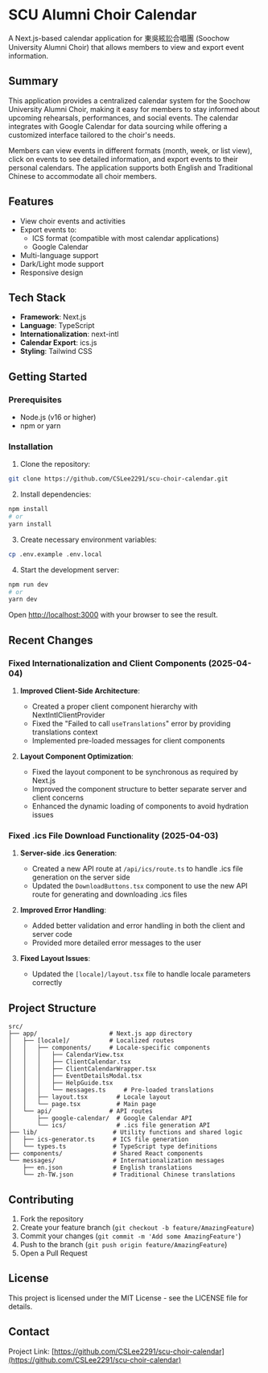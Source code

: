 # SCU Alumni Choir Calendar

A Next.js-based calendar application for 東吳絃訟合唱團 (Soochow University Alumni Choir) that allows members to view and export event information.

## Summary

This application provides a centralized calendar system for the Soochow University Alumni Choir, making it easy for members to stay informed about upcoming rehearsals, performances, and social events. The calendar integrates with Google Calendar for data sourcing while offering a customized interface tailored to the choir's needs.

Members can view events in different formats (month, week, or list view), click on events to see detailed information, and export events to their personal calendars. The application supports both English and Traditional Chinese to accommodate all choir members.

## Features

- View choir events and activities
- Export events to:
  - ICS format (compatible with most calendar applications)
  - Google Calendar
- Multi-language support
- Dark/Light mode support
- Responsive design

## Tech Stack

- **Framework**: Next.js
- **Language**: TypeScript
- **Internationalization**: next-intl
- **Calendar Export**: ics.js
- **Styling**: Tailwind CSS

## Getting Started

### Prerequisites

- Node.js (v16 or higher)
- npm or yarn

### Installation

1. Clone the repository:
```bash
git clone https://github.com/CSLee2291/scu-choir-calendar.git
```

2. Install dependencies:
```bash
npm install
# or
yarn install
```

3. Create necessary environment variables:
```bash
cp .env.example .env.local
```

4. Start the development server:
```bash
npm run dev
# or
yarn dev
```

Open [http://localhost:3000](http://localhost:3000) with your browser to see the result.

## Recent Changes

### Fixed Internationalization and Client Components (2025-04-04)

1. **Improved Client-Side Architecture**:
   - Created a proper client component hierarchy with NextIntlClientProvider
   - Fixed the "Failed to call `useTranslations`" error by providing translations context
   - Implemented pre-loaded messages for client components

2. **Layout Component Optimization**:
   - Fixed the layout component to be synchronous as required by Next.js
   - Improved the component structure to better separate server and client concerns
   - Enhanced the dynamic loading of components to avoid hydration issues

### Fixed .ics File Download Functionality (2025-04-03)

1. **Server-side .ics Generation**:
   - Created a new API route at `/api/ics/route.ts` to handle .ics file generation on the server side
   - Updated the `DownloadButtons.tsx` component to use the new API route for generating and downloading .ics files

2. **Improved Error Handling**:
   - Added better validation and error handling in both the client and server code
   - Provided more detailed error messages to the user

3. **Fixed Layout Issues**:
   - Updated the `[locale]/layout.tsx` file to handle locale parameters correctly

## Project Structure

```
src/
├── app/                    # Next.js app directory
│   ├── [locale]/           # Localized routes
│   │   ├── components/     # Locale-specific components
│   │   │   ├── CalendarView.tsx
│   │   │   ├── ClientCalendar.tsx
│   │   │   ├── ClientCalendarWrapper.tsx
│   │   │   ├── EventDetailsModal.tsx
│   │   │   ├── HelpGuide.tsx
│   │   │   └── messages.ts     # Pre-loaded translations
│   │   ├── layout.tsx        # Locale layout
│   │   └── page.tsx          # Main page
│   └── api/                # API routes
│       ├── google-calendar/  # Google Calendar API
│       └── ics/              # .ics file generation API
├── lib/                     # Utility functions and shared logic
│   ├── ics-generator.ts     # ICS file generation
│   └── types.ts             # TypeScript type definitions
├── components/              # Shared React components
└── messages/                # Internationalization messages
    ├── en.json              # English translations
    └── zh-TW.json           # Traditional Chinese translations
```

## Contributing

1. Fork the repository
2. Create your feature branch (`git checkout -b feature/AmazingFeature`)
3. Commit your changes (`git commit -m 'Add some AmazingFeature'`)
4. Push to the branch (`git push origin feature/AmazingFeature`)
5. Open a Pull Request

## License

This project is licensed under the MIT License - see the LICENSE file for details.

## Contact

Project Link: [https://github.com/CSLee2291/scu-choir-calendar](https://github.com/CSLee2291/scu-choir-calendar)